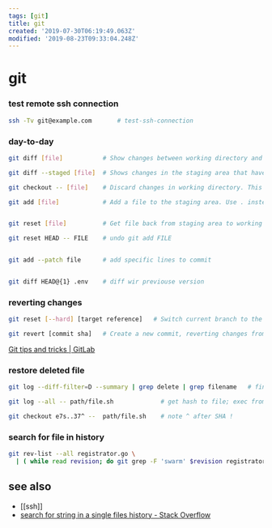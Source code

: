 ```yaml
---
tags: [git]
title: git
created: '2019-07-30T06:19:49.063Z'
modified: '2019-08-23T09:33:04.248Z'
---
```


# git

### test remote ssh connection
```sh
ssh -Tv git@example.com       # test-ssh-connection
```


### day-to-day
```sh
git diff [file]           # Show changes between working directory and staging area.

git diff --staged [file]  # Shows changes in the staging area that haven't been commited.

git checkout -- [file]    # Discard changes in working directory. This operation is unrecoverable !

git add [file]            # Add a file to the staging area. Use . instead of full file path, to add all changes files from current directory down into directory tree.


git reset [file]          # Get file back from staging area to working directory.

git reset HEAD -- FILE    # undo git add FILE


git add --patch file      # add specific lines to commit


git diff HEAD@{1} .env    # diff wir previouse version
```

### reverting changes
```sh
git reset [--hard] [target reference]   # Switch current branch to the  target reference, and leaves a ifference as anuncommited changes. When --hard is used, all changes are discarded.

git revert [commit sha]   # Create a new commit, reverting changes from the speci fied commit. Itgenerates n inversion of changes.
```

[Git tips and tricks | GitLab](https://about.gitlab.com/2016/12/08/git-tips-and-tricks/)

### restore deleted file
```sh
git log --diff-filter=D --summary | grep delete | grep filename   # find deleted file

git log --all -- path/file.sh             # get hash to file; exec from git-root-dir !!

git checkout e7s..37^ --  path/file.sh    # note ^ after SHA !
```

### search for file in history
```sh
git rev-list --all registrator.go \
  | ( while read revision; do git grep -F 'swarm' $revision registrator.go done )
```
## see also
- [[ssh]]
- [search for string in a single files history - Stack Overflow](https://stackoverflow.com/a/10223136)

